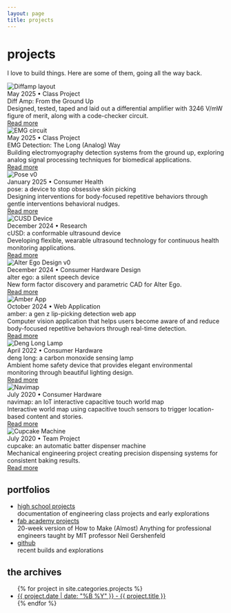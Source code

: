 ```yaml
---
layout: page
title: projects
---
```


<div class="projects-intro">
    <h1>projects</h1>
    <p class="large-text">I love to build things. Here are some of them, going all the way back.</p>
</div>

<div class="project-item">
    <div class="project-image">
        <img src="/assets/pics/project_pics/diffamp/thumbnail.jpg" alt="Diffamp layout">
    </div>
    <div class="project-content">
        <div class="project-meta">May 2025 • Class Project</div>
        <div class="project-title">Diff Amp: From the Ground Up</div>
        <div class="project-description">Designed, tested, taped and laid out a differential amplifier with 3246 V/mW figure of merit, along with a code-checker circuit.</div>
        <a href="/projects/2025/05/14/EMG.html" class="project-link">Read more</a>
    </div>
</div>

<div class="project-item">
    <div class="project-image">
        <img src="/assets/pics/project_pics/emg/thumbnail.png" alt="EMG circuit">
    </div>
    <div class="project-content">
        <div class="project-meta">May 2025 • Class Project</div>
        <div class="project-title">EMG Detection: The Long (Analog) Way</div>
        <div class="project-description">Building electromyography detection systems from the ground up, exploring analog signal processing techniques for biomedical applications.</div>
        <a href="/projects/2025/05/14/EMG.html" class="project-link">Read more</a>
    </div>
</div>

<div class="project-item">
    <div class="project-image">
        <img src="/assets/pics/project_pics/pose/thumbnail.jpg" alt="Pose v0">
    </div>
    <div class="project-content">
        <div class="project-meta">January 2025 • Consumer Health</div>
        <div class="project-title">pose: a device to stop obsessive skin picking</div>
        <div class="project-description">Designing interventions for body-focused repetitive behaviors through gentle interventions behavioral nudges.</div>
        <a href="/projects/2025/01/18/pose.html" class="project-link">Read more</a>
    </div>
</div>

<div class="project-item">
    <div class="project-image">
        <img src="/assets/pics/project_pics/cusd/thumbnail.jpg" alt="CUSD Device">
    </div>
    <div class="project-content">
        <div class="project-meta">December 2024 • Research</div>
        <div class="project-title">cUSD: a conformable ultrasound device</div>
        <div class="project-description">Developing flexible, wearable ultrasound technology for continuous health monitoring applications.</div>
        <a href="/projects/2024/12/30/cusd.html" class="project-link">Read more</a>
    </div>
</div>

<div class="project-item">
    <div class="project-image">
        <img src="/assets/pics/project_pics/alterego/thumbnail.jpg" alt="Alter Ego Design v0">
    </div>
    <div class="project-content">
        <div class="project-meta">December 2024 • Consumer Hardware Design</div>
        <div class="project-title">alter ego: a silent speech device</div>
        <div class="project-description">New form factor discovery and parametric CAD for Alter Ego.</div>
        <a href="/projects/2022/04/15/alter-ego.html" class="project-link">Read more</a>
    </div>
</div>

<div class="project-item">
    <div class="project-image">
        <img src="/assets/pics/project_pics/amber/thumbnail.jpg" alt="Amber App">
    </div>
    <div class="project-content">
        <div class="project-meta">October 2024 • Web Application</div>
        <div class="project-title">amber: a gen z lip-picking detection web app</div>
        <div class="project-description">Computer vision application that helps users become aware of and reduce body-focused repetitive behaviors through real-time detection.</div>
        <a href="/projects/2024/10/12/amber.html" class="project-link">Read more</a>
    </div>
</div>

<div class="project-item">
    <div class="project-image">
        <img src="/assets/pics/project_pics/denglong/thumbnail.jpg" alt="Deng Long Lamp">
    </div>
    <div class="project-content">
        <div class="project-meta">April 2022 • Consumer Hardware</div>
        <div class="project-title">deng long: a carbon monoxide sensing lamp</div>
        <div class="project-description">Ambient home safety device that provides elegant environmental monitoring through beautiful lighting design.</div>
        <a href="/projects/2022/04/15/deng-long.html" class="project-link">Read more</a>
    </div>
</div>

<div class="project-item">
    <div class="project-image">
        <img src="/assets/pics/project_pics/navimap/thumbnail.jpg" alt="Navimap">
    </div>
    <div class="project-content">
        <div class="project-meta">July 2020 • Consumer Hardware</div>
        <div class="project-title">navimap: an IoT interactive capacitive touch world map</div>
        <div class="project-description">Interactive world map using capacitive touch sensors to trigger location-based content and stories.</div>
        <a href="/projects/2020/07/20/navimap.html" class="project-link">Read more</a>
    </div>
</div>

<div class="project-item">
    <div class="project-image">
        <img src="/assets/pics/project_pics/cupcake/thumbnail.jpg" alt="Cupcake Machine">
    </div>
    <div class="project-content">
        <div class="project-meta">July 2020 • Team Project</div>
        <div class="project-title">cupcake: an automatic batter dispenser machine</div>
        <div class="project-description">Mechanical engineering project creating precision dispensing systems for consistent baking results.</div>
        <a href="/projects/2020/07/01/cupcake-batter.html" class="project-link">Read more</a>
    </div>
</div>

<div class="portfolio-section">
    <h2 class="section-title">portfolios</h2>
    <ul class="portfolio-links">
        <li>
            <a href="https://sites.google.com/charlottelatin.org/elaineliudigitalportfolio/home">high school projects</a>
            <div class="portfolio-description">documentation of engineering class projects and early explorations</div>
        </li>
        <li>
            <a href="http://fabacademy.org/2020/labs/charlotte/students/elaine-liu/">fab academy projects</a>
            <div class="portfolio-description">20-week version of How to Make (Almost) Anything for professional engineers taught by MIT professor Neil Gershenfeld</div>
        </li>
        <li>
            <a href="https://github.com/elainexliu">github</a>
            <div class="portfolio-description">recent builds and explorations</div>
        </li>
    </ul>
</div>

<div class="section">
    <h2 class="section-title">the archives</h2>
    <ul class="bullet-list">
        {% for project in site.categories.projects %}
            <li><a href="{{ project.url }}">{{ project.date | date: "%B %Y" }} - {{ project.title }}</a></li>
        {% endfor %}
    </ul>
</div> 
